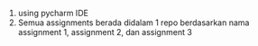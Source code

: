 1. using pycharm IDE
2. Semua assignments berada didalam 1 repo berdasarkan nama assignment 1, assignment 2, dan assignment 3
